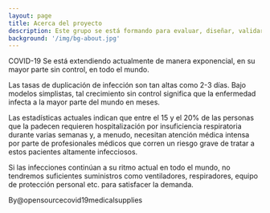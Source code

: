 ```yaml
---
layout: page
title: Acerca del proyecto
description: Este grupo se está formando para evaluar, diseñar, validar y obtener la fabricación de suministros médicos de emergencia de código abierto en todo el mundo, dada una variedad de condiciones locales de suministro.
background: '/img/bg-about.jpg'
---
```



COVID-19 Se está extendiendo actualmente de manera exponencial, en su mayor parte sin control, en todo el mundo.

Las tasas de duplicación de infección son tan altas como 2-3 días. Bajo modelos simplistas, tal crecimiento sin control significa que la enfermedad infecta a la mayor parte del mundo en meses.

Las estadísticas actuales indican que entre el 15 y el 20% de las personas que la padecen requieren hospitalización por insuficiencia respiratoria durante varias semanas y, a menudo, necesitan atención médica intensa por parte de profesionales médicos que corren un riesgo grave de tratar a estos pacientes altamente infecciosos.

Si las infecciones continúan a su ritmo actual en todo el mundo, no tendremos suficientes suministros como ventiladores, respiradores, equipo de protección personal etc. para satisfacer la demanda.

By@opensourcecovid19medicalsupplies



